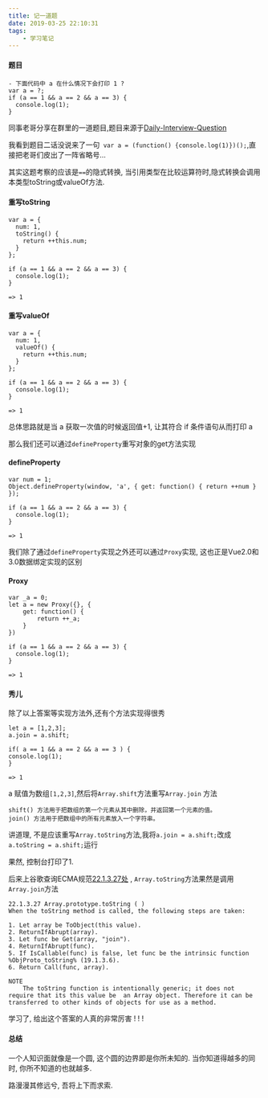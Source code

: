 ```yaml
---
title: 记一道题
date: 2019-03-25 22:10:31
tags:
    - 学习笔记
---
```

#### 题目

```
- 下面代码中 a 在什么情况下会打印 1 ?
var a = ?;
if (a == 1 && a == 2 && a == 3) {
  console.log(1);
}
```

同事老哥分享在群里的一道题目,题目来源于[Daily-Interview-Question](https://github.com/Advanced-Frontend/Daily-Interview-Question/blob/master/datum/summary.md#%E7%AC%AC-38-%E9%A2%98%E4%B8%8B%E9%9D%A2%E4%BB%A3%E7%A0%81%E4%B8%AD-a-%E5%9C%A8%E4%BB%80%E4%B9%88%E6%83%85%E5%86%B5%E4%B8%8B%E4%BC%9A%E6%89%93%E5%8D%B0-1)

我看到题目二话没说来了一句` var a = (function() {console.log(1)})();`,直接把老哥们皮出了一阵省略号...

其实这题考察的应该是`==`的隐式转换, 当引用类型在比较运算符时,隐式转换会调用本类型toString或valueOf方法.

<!-- more -->

#### 重写toString

```
var a = {
  num: 1,
  toString() {
  	return ++this.num;
  }
};

if (a == 1 && a == 2 && a == 3) {
  console.log(1);
}

=> 1
```

#### 重写valueOf

```
var a = {
  num: 1,
  valueOf() {
  	return ++this.num;
  }
};

if (a == 1 && a == 2 && a == 3) {
  console.log(1);
}

=> 1
```

总体思路就是当 a 获取一次值的时候返回值+1, 让其符合 if 条件语句从而打印 a

那么我们还可以通过`defineProperty`重写对象的get方法实现

#### defineProperty

```
var num = 1;
Object.defineProperty(window, 'a', { get: function() { return ++num } });

if (a == 1 && a == 2 && a == 3) {
  console.log(1);
}

=> 1
```

我们除了通过`defineProperty`实现之外还可以通过`Proxy`实现, 这也正是Vue2.0和3.0数据绑定实现的区别

#### Proxy

```
var _a = 0;
let a = new Proxy({}, {
    get: function() {
        return ++_a;
    }
})

if (a == 1 && a == 2 && a == 3) {
  console.log(1);
}

=> 1
```
#### 秀儿

除了以上答案等实现方法外,还有个方法实现得很秀

````
let a = [1,2,3];
a.join = a.shift;

if( a == 1 && a == 2 && a == 3 ) {
console.log(1);
}

=> 1
````

a 赋值为数组`[1,2,3]`,然后将`Array.shift`方法重写`Array.join` 方法

```
shift() 方法用于把数组的第一个元素从其中删除，并返回第一个元素的值。
join() 方法用于把数组中的所有元素放入一个字符串。
```

讲道理, 不是应该重写`Array.toString`方法,我将`a.join = a.shift;`改成`a.toString = a.shift;`运行

果然, 控制台打印了1.

后来上谷歌查询ECMA规范[22.1.3.27处](https://www.ecma-international.org/ecma-262/6.0/#sec-array.prototype.tostring) , `Array.toString`方法果然是调用`Array.join`方法

```
22.1.3.27 Array.prototype.toString ( )
When the toString method is called, the following steps are taken:

1. Let array be ToObject(this value).
2. ReturnIfAbrupt(array).
3. Let func be Get(array, "join").
4. ReturnIfAbrupt(func).
5. If IsCallable(func) is false, let func be the intrinsic function %ObjProto_toString% (19.1.3.6).
6. Return Call(func, array).

NOTE 
	The toString function is intentionally generic; it does not require that its this value be 	an Array object. Therefore it can be transferred to other kinds of objects for use as a method.
```

学习了, 给出这个答案的人真的非常厉害 ! ! !

#### 总结

 一个人知识面就像是一个圆, 这个圆的边界即是你所未知的. 当你知道得越多的同时, 你所不知道的也就越多.

路漫漫其修远兮, 吾将上下而求索.